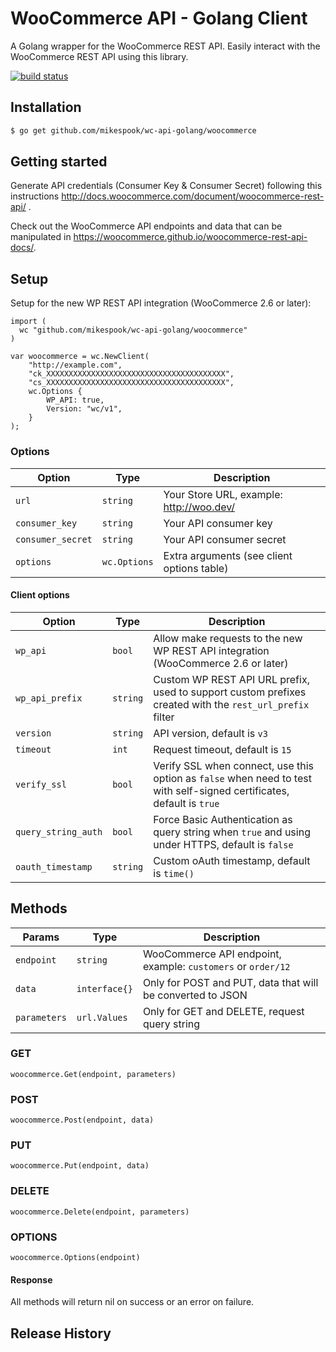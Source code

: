 # WooCommerce API - Golang Client

A Golang wrapper for the WooCommerce REST API. Easily interact with the WooCommerce REST API using this library.

[![build status](https://secure.travis-ci.org/mikespook/wc-api-golang.svg)](http://travis-ci.org/mikespook/wc-api-golang)

## Installation

```bash
$ go get github.com/mikespook/wc-api-golang/woocommerce
```

## Getting started

Generate API credentials (Consumer Key & Consumer Secret) following this instructions <http://docs.woocommerce.com/document/woocommerce-rest-api/>
.

Check out the WooCommerce API endpoints and data that can be manipulated in <https://woocommerce.github.io/woocommerce-rest-api-docs/>.

## Setup

Setup for the new WP REST API integration (WooCommerce 2.6 or later):

```golang
import (
  wc "github.com/mikespook/wc-api-golang/woocommerce"
)

var woocommerce = wc.NewClient(
    "http://example.com", 
    "ck_XXXXXXXXXXXXXXXXXXXXXXXXXXXXXXXXXXXXXXXX", 
    "cs_XXXXXXXXXXXXXXXXXXXXXXXXXXXXXXXXXXXXXXXX",
    wc.Options {
        WP_API: true,
        Version: "wc/v1",
    }
);
```

### Options

|       Option      |   Type   |                Description                 |
| ----------------- | -------- | ------------------------------------------ |
| `url`             | `string` | Your Store URL, example: http://woo.dev/   |
| `consumer_key`    | `string` | Your API consumer key                      |
| `consumer_secret` | `string` | Your API consumer secret                   |
| `options`         | `wc.Options`  | Extra arguments (see client options table) |

#### Client options

|        Option       |   Type   |                                                      Description                                                       |
|---------------------|----------|------------------------------------------------------------------------------------------------------------------------|
| `wp_api`            | `bool`   | Allow make requests to the new WP REST API integration (WooCommerce 2.6 or later)                                      |
| `wp_api_prefix`     | `string` | Custom WP REST API URL prefix, used to support custom prefixes created with the `rest_url_prefix` filter               |
| `version`           | `string` | API version, default is `v3`                                                                                           |
| `timeout`           | `int`    | Request timeout, default is `15`                                                                                       |
| `verify_ssl`        | `bool`   | Verify SSL when connect, use this option as `false` when need to test with self-signed certificates, default is `true` |
| `query_string_auth` | `bool`   | Force Basic Authentication as query string when `true` and using under HTTPS, default is `false`                       |
| `oauth_timestamp`   | `string` | Custom oAuth timestamp, default is `time()`                                                                            |

## Methods

|    Params    |   Type   |                         Description                          |
| ------------ | -------- | ------------------------------------------------------------ |
| `endpoint`   | `string` | WooCommerce API endpoint, example: `customers` or `order/12` |
| `data`       | `interface{}`  | Only for POST and PUT, data that will be converted to JSON   |
| `parameters` | `url.Values`  | Only for GET and DELETE, request query string                |

### GET

```golang
woocommerce.Get(endpoint, parameters)
```

### POST

```golang
woocommerce.Post(endpoint, data)
```

### PUT

```golang
woocommerce.Put(endpoint, data)
```

### DELETE

```golang
woocommerce.Delete(endpoint, parameters)
```

### OPTIONS

```golang
woocommerce.Options(endpoint)
```

#### Response

All methods will return nil on success or an error on failure.

## Release History

